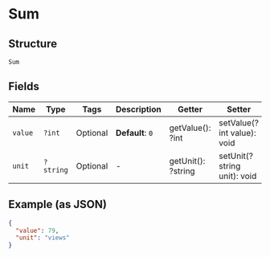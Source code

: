 
# Sum

## Structure

`Sum`

## Fields

| Name | Type | Tags | Description | Getter | Setter |
|  --- | --- | --- | --- | --- | --- |
| `value` | `?int` | Optional | **Default**: `0` | getValue(): ?int | setValue(?int value): void |
| `unit` | `?string` | Optional | - | getUnit(): ?string | setUnit(?string unit): void |

## Example (as JSON)

```json
{
  "value": 79,
  "unit": "views"
}
```

